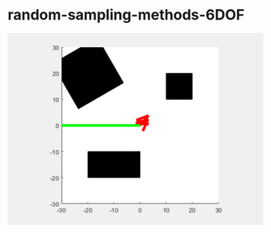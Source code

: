# random-sampling-methods-6DOF
![](https://github.com/etola710/random-sampling-methods-6DOF/blob/master/sixlinkPRM.gif)
